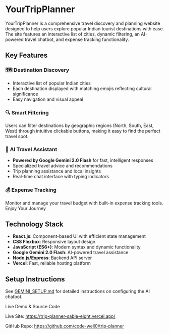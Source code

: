 # YourTripPlanner

YourTripPlanner is a comprehensive travel discovery and planning website designed to help users explore popular Indian tourist destinations with ease. The site features an interactive list of cities, dynamic filtering, an AI-powered travel chatbot, and expense tracking functionality.

## Key Features

### 🗺️ **Destination Discovery**
- Interactive list of popular Indian cities
- Each destination displayed with matching emojis reflecting cultural significance
- Easy navigation and visual appeal

### 🔍 **Smart Filtering**
Users can filter destinations by geographic regions (North, South, East, West) through intuitive clickable buttons, making it easy to find the perfect travel spot.

### 🤖 **AI Travel Assistant**
- **Powered by Google Gemini 2.0 Flash** for fast, intelligent responses
- Specialized travel advice and recommendations
- Trip planning assistance and local insights
- Real-time chat interface with typing indicators

### 💰 **Expense Tracking**
Monitor and manage your travel budget with built-in expense tracking tools.
Enjoy Your Journey

## Technology Stack

- **React.js**: Component-based UI with efficient state management
- **CSS Flexbox**: Responsive layout design
- **JavaScript (ES6+)**: Modern syntax and dynamic functionality  
- **Google Gemini 2.0 Flash**: AI-powered travel assistance
- **Node.js/Express**: Backend API server
- **Vercel**: Fast, reliable hosting platform

## Setup Instructions

See [GEMINI_SETUP.md](./GEMINI_SETUP.md) for detailed instructions on configuring the AI chatbot.

Live Demo & Source Code

Live Site: https://trip-planner-sable-eight.vercel.app/

GitHub Repo: https://github.com/code-well0/trip-planner
